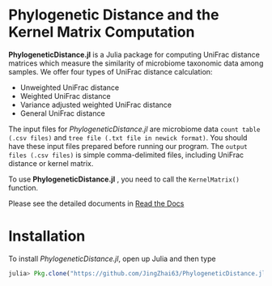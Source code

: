 # Phylogenetic Distance and the Kernel Matrix Computation

**PhylogeneticDistance.jl** is a Julia package for computing UniFrac distance matrices which measure the similarity of  microbiome taxonomic data among samples. We offer four types of UniFrac distance calculation:

* Unweighted UniFrac distance
* Weighted UniFrac distance  
* Variance adjusted weighted UniFrac distance
* General UniFrac distance  

The input files for _PhylogeneticDistance.jl_ are microbiome data `count table (.csv files)` and `tree file (.txt file in newick format)`. You should have these input files prepared before running our program. The `output files (.csv files)` is simple comma-delimited files, including UniFrac distance or kernel matrix.

To use **PhylogeneticDistance.jl** , you need to call the `KernelMatrix()` function.

Please see the detailed documents in [Read the Docs](http://phylogeneticdistancejl.readthedocs.io/en/latest/)

# Installation

To install _PhylogeneticDistance.jl_, open up Julia and then type

```julia
julia> Pkg.clone("https://github.com/JingZhai63/PhylogeneticDistance.jl.git")
```
